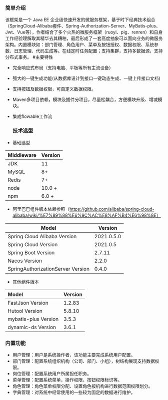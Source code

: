 ### 简单介绍

该框架是一个 Java EE
企业级快速开发的微服务框架，基于时下经典技术组合（SpringCloud-Alibaba套件、Spring-Authorization-Server、MyBatis-plus、Jwt、Vue等），作者结合了多个火热的微服务框架（ruoyi、pig、renren）和自身工作经验理解取其精华去其糟粕，最后形成了一套高度抽象可以面向业务的微服务架构。内置模块如：部门管理、角色用户、菜单及按钮授权、数据权限、系统参数、日志管理、代码生成等。在线定时任务配置；支持集群，支持多数据源，支持分布式事务。
#主要特性

- 完全响应式布局（支持电脑、平板等所有主流设备）
- 强大的一键生成功能(从数据库设计到接口一键动态生成、一键上传接口文档)
- 支持按钮及数据权限，可自定义数据权限。
- Maven多项目依赖，模块及插件分项目，尽量松耦合，方便模块升级、增减模块。
- 集成flowable工作流

  ### 技术选型
- 基础选型

| Middleware | Version |
|------------|---------|
| JDK        | 11      |
| MySQL      | 8+      |
| Redis      | 7+      |
| node       | 10.0 +  |
| npm        | 6.0 +   |

- 阿里巴巴组件版本依赖参照（https://github.com/alibaba/spring-cloud-alibaba/wiki/%E7%89%88%E6%9C%AC%E8%AF%B4%E6%98%8E）

| Model                             | Version    |
|-----------------------------------|------------|
| Spring Cloud Alibaba Version      | 2021.0.5.0 |
| Spring Cloud Version              | 2021.0.5   |
| Spring Boot Version               | 2.7.11     |
| Nacos Version                     | 2.2.0      |
| SpringAuthorizationServer Version | 0.4.0      |

- 其他组件版本

| Model                | Version |
|:---------------------|---------|
| FastJson Version     | 1.2.83  |
| Hutool Version       | 5.8.10  |
| mybatis-plus Version | 3.5.3   |
| dynamic-ds Version   | 3.6.1   |

### 内置功能

- 用户管理：用户是系统操作者，该功能主要完成系统用户配置。
- 部门管理：配置系统组织机构（公司、部门、小组），树结构展现支持数据权限。
- 岗位管理：配置系统用户所属担任职务。
- 菜单管理：配置系统菜单，操作权限，按钮权限标识等。
- 角色管理：角色菜单权限分配、设置角色按机构进行数据范围权限划分。
- 字典管理：对系统中经常使用的一些较为固定的数据进行维护。
